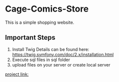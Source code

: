 # Cage-Comics-Store

This is a simple shopping website.

## Important Steps
1. Install Twig
   Details can be found here: https://twig.symfony.com/doc/2.x/installation.html
2. Execute sql files in sql folder
3. upload files on your server or create local server


[project link:](http://gursharansingh.ca/projects/cageComicsStore/index.php)
